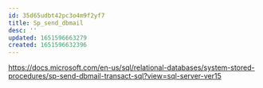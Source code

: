 ```yaml
---
id: 35d65udbt42pc3o4m9f2yf7
title: Sp_send_dbmail
desc: ''
updated: 1651596663279
created: 1651596632396
---
```


<https://docs.microsoft.com/en-us/sql/relational-databases/system-stored-procedures/sp-send-dbmail-transact-sql?view=sql-server-ver15>


